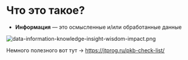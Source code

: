 
# Что это такое?

- **Информация** — это осмысленные и/или обработанные данные

![data-information-knowledge-insight-wisdom-impact.png](/data-information-knowledge-insight-wisdom-impact.png)

Немного полезного вот тут → <https://jtprog.ru/pkb-check-list/>

<!--
2. Информация
Информация - это обработанные данные, которым придан контекст и значение. Это первый шаг к получению ценности из необработанных данных. Информация позволяет нам ответить на вопросы “что” и “когда”.

Чтобы преобразовать данные в информацию, нам необходимо:

Организуйте: расположите данные в таблицах, диаграммах и т. д. так, чтобы они имели смысл.
Анализ: проанализируйте закономерности, тенденции и взаимосвязи в данных с помощью статистического анализа или визуализации.
Применять контекст: Понимать данные о конкретной ситуации или вопросе.
Примеры: отчет о продажах с разбивкой по регионам, отчет об анализе посещаемости сайта с указанием пиковых времен посещения и демографических данных пользователей.
-->
